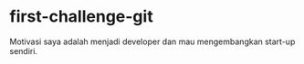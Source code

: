 # first-challenge-git
Motivasi saya adalah menjadi developer dan mau mengembangkan start-up sendiri.